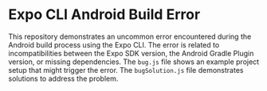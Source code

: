 # Expo CLI Android Build Error

This repository demonstrates an uncommon error encountered during the Android build process using the Expo CLI. The error is related to incompatibilities between the Expo SDK version, the Android Gradle Plugin version, or missing dependencies.  The `bug.js` file shows an example project setup that might trigger the error. The `bugSolution.js` file demonstrates solutions to address the problem.